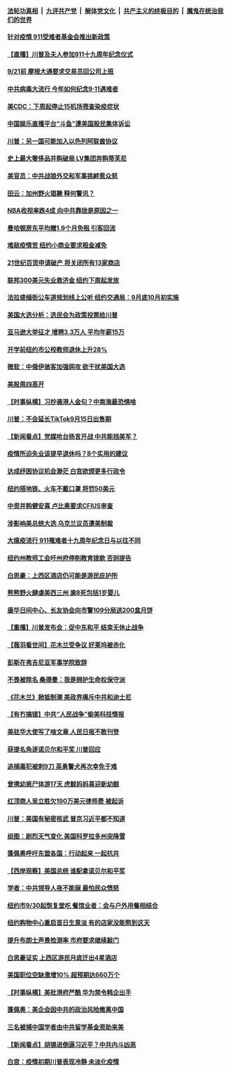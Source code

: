 

####  [法轮功真相](../../../../basic/blob/master/README.md?t=09112331) &nbsp;|&nbsp; [九评共产党](../../../../9ping.md/blob/master/README.md?t=09112331) &nbsp;|&nbsp; [解体党文化](../../../../jtdwh.md/blob/master/README.md?t=09112331)  &nbsp;|&nbsp; [共产主义的终极目的](../../../../gczydzjmd.md/blob/master/README.md?t=09112331) &nbsp;|&nbsp; [魔鬼在统治我们的世界](../../../../mgztzwmdsj.md/blob/master/README.md?t=09112331) 

#### [针对疫情 911受难者基金会推出新政策](../pages/nsc412/n12395894.md?t=09112331) 

#### [【直播】川普及夫人参加911十九周年纪念仪式](../pages/nsc412/n12396911.md?t=09112331) 

#### [9/21前 摩根大通要求交易员回公司上班](../pages/nsc412/n12395973.md?t=09112331) 

#### [中共病毒大流行 今年如何纪念9·11遇难者](../pages/nsc412/n12396739.md?t=09112331) 

#### [美CDC：下周起停止15机场筛查染疫症状](../pages/nsc412/n12396831.md?t=09112331) 

#### [中国娱乐直播平台“斗鱼”遭美国股民集体诉讼](../pages/nsc412/n12395966.md?t=09112331) 

#### [川普：另一国可能加入以色列阿联酋协议](../pages/nsc412/n12396010.md?t=09112331) 

#### [史上最大奢侈品并购破局 LV集团弃购蒂芙尼](../pages/nsc412/n12396201.md?t=09112331) 

#### [美官员：中共战狼外交和军事挑衅惹众怒](../pages/nsc412/n12395352.md?t=09112331) 

#### [田云：加州野火猖獗 释何警讯？](../pages/nsc412/n12396209.md?t=09112331) 

#### [NBA收视率跌4成 向中共靠拢是原因之一](../pages/nsc412/n12396262.md?t=09112331) 

#### [曼哈顿房东平均赠1.9个月免租 引客回流](../pages/nsc412/n12395873.md?t=09112331) 

#### [难敌疫情苦 纽约小商业要求租金减免](../pages/nsc412/n12395852.md?t=09112331) 

#### [21世纪百货申请破产 将关闭所有13家商店](../pages/nsc412/n12395849.md?t=09112331) 

#### [联邦300美元失业救济金  纽约下周起发放](../pages/nsc412/n12395978.md?t=09112331) 

#### [法拉盛缅街公车道规划线上公听  纽约交通局：9月底10月初实施](../pages/nsc412/n12395896.md?t=09112331) 

#### [美国大选分析：选民会为政策投票给川普](../pages/nsc412/n12395466.md?t=09112331) 

#### [亚马逊大举征才 增聘3.3万人 平均年薪15万](../pages/nsc412/n12395639.md?t=09112331) 

#### [开学前纽约市公校教师退休上升28%](../pages/nsc412/n12395983.md?t=09112331) 

#### [微软：中俄伊骇客加强网攻 欲干扰美国大选](../pages/nsc412/n12395814.md?t=09112331) 

#### [美股周四高开](../pages/nsc412/n12395892.md?t=09112331) 

#### [【时事纵横】习抄袭港人金句？中南海最恐惧啥](../pages/nsc412/n12395255.md?t=09112331) 

#### [川普：不会延长TikTok9月15日出售期](../pages/nsc412/n12395710.md?t=09112331) 

#### [【新闻看点】党媒呛台扬言开战 中共能挡美军？](../pages/nsc412/n12395139.md?t=09112331) 

#### [疫情所迫失业该提早退休吗？8个实用的建议](../pages/nsc412/n12394303.md?t=09112331) 

#### [达成纾困协议机会渺茫 白宫欲颁更多行政令](../pages/nsc412/n12395314.md?t=09112331) 

#### [纽约搭地铁、火车不戴口罩 将罚50美元](../pages/nsc412/n12395202.md?t=09112331) 

#### [中资并购健安喜 卢比奥要求CFIUS审查](../pages/nsc412/n12395166.md?t=09112331) 

#### [涉影响美总统大选 乌克兰议员遭美制裁](../pages/nsc412/n12395306.md?t=09112331) 

#### [大瘟疫流行  911罹难者十九周年纪念日与以往不同](../pages/nsc412/n12395413.md?t=09112331) 

#### [纽约州教师工会吁州府停削教育拨款 否则提告](../pages/nsc412/n12395316.md?t=09112331) 

#### [白思豪：上西区酒店仍可能是游民庇护所](../pages/nsc412/n12395379.md?t=09112331) 

#### [熊熊野火肆虐美西三州 逾8死包括1岁婴儿](../pages/nsc412/n12395133.md?t=09112331) 

#### [康华日间中心、长友协会向市警109分局送200盒月饼](../pages/nsc412/n12395259.md?t=09112331) 

#### [【重播】川普发布会：促中东和平 结束无休止战争](../pages/nsc412/n12395073.md?t=09112331) 

#### [【薇羽看世间】花木兰受争议  好莱坞被赤化](../pages/nsc412/n12395279.md?t=09112331) 

#### [彭斯在弗吉尼亚军事学院致辞](../pages/nsc412/n12394766.md?t=09112331) 

#### [不畏被除名 桑德曼：我是拥护生命权保守派](../pages/nsc412/n12394831.md?t=09112331) 

#### [《花木兰》掀抵制潮 美政界痛斥中共和迪士尼](../pages/nsc412/n12394966.md?t=09112331) 

#### [【有冇搞错】中共“人民战争”偷美科技情报](../pages/nsc412/n12394755.md?t=09112331) 

#### [美驻华大使写了啥文章 人民日报不敢刊登](../pages/nsc412/n12394754.md?t=09112331) 

#### [获提名角逐诺贝尔和平奖 川普回应](../pages/nsc412/n12394350.md?t=09112331) 

#### [追捕毒犯被刺9刀 英勇警犬再次幸免于难](../pages/nsc412/n12393717.md?t=09112331) 

#### [曾携幼崽尸体游17天 虎鲸妈妈喜迎新幼鲸](../pages/nsc412/n12393613.md?t=09112331) 

#### [红顶商人吴立胜欠190万美元律师费 被起诉](../pages/nsc412/n12393397.md?t=09112331) 

#### [川普：美国有秘密核武 普京习近平都不知道](../pages/nsc412/n12394255.md?t=09112331) 

#### [组图：剧烈天气变化 美国科罗拉多州突降雪](../pages/nsc412/n12394187.md?t=09112331) 

#### [蓬佩奥呼吁东盟各国：行动起来 一起抗共](../pages/nsc412/n12394610.md?t=09112331) 

#### [【西岸观察】美国总统 谁配拿诺贝尔和平奖](../pages/nsc412/n12393353.md?t=09112331) 

#### [学者：中共领导人夜不能寐 最怕民众愤怒](../pages/nsc412/n12392662.md?t=09112331) 

#### [纽约市9/30起恢复堂吃  餐馆业者：会与户外用餐相结合](../pages/nsc412/n12393416.md?t=09112331) 

#### [纽约购物中心重启首日生意淡  有的店家没能熬到这天](../pages/nsc412/n12393431.md?t=09112331) 

#### [提升布朗士声景检测率 市府要求继续敲门](../pages/nsc412/n12393207.md?t=09112331) 

#### [白思豪证实 上西区游民月底迁出4星酒店](../pages/nsc412/n12393205.md?t=09112331) 

#### [美国职位空缺激增10% 超预期达660万个](../pages/nsc412/n12392844.md?t=09112331) 

#### [【时事纵横】美批港府严酷 华为禁令韩企出手](../pages/nsc412/n12392242.md?t=09112331) 

#### [蓬佩奥：美企会因中共的政治风险撤离中国](../pages/nsc412/n12393110.md?t=09112331) 

#### [三名被捕中国学者由中共留学基金资助来美](../pages/nsc412/n12392476.md?t=09112331) 

#### [【新闻看点】胡锡进倒逼习近平？中共内斗凶恶](../pages/nsc412/n12392473.md?t=09112331) 

#### [白宫：疫情初期川普表现冷静 未淡化疫情](../pages/nsc412/n12392744.md?t=09112331) 

